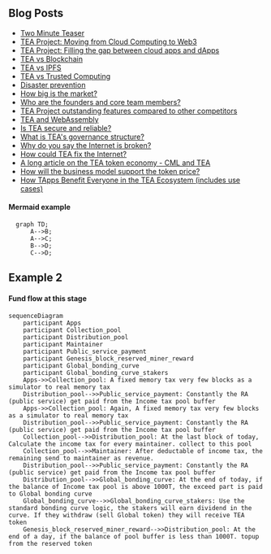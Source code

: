 
## Blog Posts
- [Two Minute Teaser](https://teaproject.medium.com/tea-project-2-minute-teaser-98d5744be4e3)
- [TEA Project: Moving from Cloud Computing to Web3](https://teaproject.medium.com/tea-project-moving-from-cloud-computing-to-web3-9e0bb5443c92)
- [TEA Project: Filling the gap between cloud apps and dApps](https://teaproject.medium.com/tea-project-filling-the-gap-between-cloud-apps-and-dapps-99ff7bb4b408)
- [TEA vs Blockchain](https://medium.com/@teaproject/tea-vs-blockchain-ca31b2e438b3)
- [TEA vs IPFS](https://medium.com/@teaproject/tea-vs-ipfs-f37202a33fc)
- [TEA vs Trusted Computing](https://medium.com/@teaproject/tea-vs-trusted-computing-1224745f1664)
- [Disaster prevention](Disaster-Prevention.md)
- [How big is the market?](https://medium.com/@teaproject/tea-project-disrupting-cloud-computing-market-size-estimation-347b814688db)
- [Who are the founders and core team members?](https://github.com/tearust/teaproject/wiki/The-TEA-Project-Core-Team)
- [TEA Project outstanding features compared to other competitors](https://medium.com/@teaproject/tea-project-competitors-d62f53c05bcf)
- [TEA and WebAssembly](https://medium.com/@teaproject/tea-and-webassembly-89991a83bbd1)
- [Is TEA secure and reliable?](https://medium.com/@teaproject/tea-project-security-reliability-and-robustness-b43013b1740)
- [What is TEA's governance structure?](https://github.com/tearust/teaproject/wiki/Governance-Structure)
- [Why do you say the Internet is broken?](https://medium.com/@teaproject/fixing-a-broken-internet-728f9f0b6df3)
- [How could TEA fix the Internet?](https://medium.com/@teaproject/how-tea-fixes-the-internet-a944dfe2db39)
- [A long article on the TEA token economy - CML and TEA](https://medium.com/@teaproject/challenges-in-the-tea-token-economy-design-cf928a06679b)
- [How will the business model support the token price?](https://medium.com/@teaproject/the-tea-token-model-how-does-the-business-support-value-price-ff5f8278e4fc)
- [How TApps Benefit Everyone in the TEA Ecosystem (includes use cases)](https://medium.com/@teaproject/how-tea-project-tapps-benefit-everyone-7c3d59284205)

#### Mermaid example

```mermaid
  graph TD;
      A-->B;
      A-->C;
      B-->D;
      C-->D;
```

## Example 2

#### Fund flow at this stage
```mermaid
sequenceDiagram  
    participant Apps  
    participant Collection_pool  
    participant Distribution_pool
    participant Maintainer
    participant Public_service_payment
    participant Genesis_block_reserved_miner_reward
    participant Global_bonding_curve
    participant Global_bonding_curve_stakers
    Apps->>Collection_pool: A fixed memory tax very few blocks as a simulator to real memory tax
	Distribution_pool-->>Public_service_payment: Constantly the RA (public service) get paid from the Income tax pool buffer
    Apps->>Collection_pool: Again, A fixed memory tax very few blocks as a simulator to real memory tax
	Distribution_pool-->>Public_service_payment: Constantly the RA (public service) get paid from the Income tax pool buffer
    Collection_pool-->>Distribution_pool: At the last block of today, Calculate the income tax for every maintainer. collect to this pool
    Collection_pool-->>Maintainer: After deductable of income tax, the remaining send to maintainer as revenue.
	Distribution_pool-->>Public_service_payment: Constantly the RA (public service) get paid from the Income tax pool buffer
	Distribution_pool-->>Global_bonding_curve: At the end of today, if the balance of Income tax pool is above 1000T, the exceed part is paid to Global bonding curve
	Global_bonding_curve-->>Global_bonding_curve_stakers: Use the standard bonding curve logic, the stakers will earn dividend in the curve. If they withdraw (sell Global token) they will receive TEA token
	Genesis_block_reserved_miner_reward-->>Distribution_pool: At the end of a day, if the balance of pool buffer is less than 1000T. topup from the reserved token
    
```

